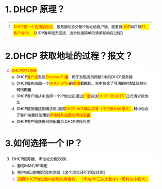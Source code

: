 # 1. DHCP 原理？

![alt text](images/面试题---DHCP基础/image-1.png)

# 2.DHCP 获取地址的过程？报文？

![alt text](images/面试题---DHCP基础/image-2.png)

# 3.如何选择一个 IP？

![alt text](images/面试题---DHCP基础/image-3.png)

